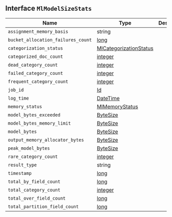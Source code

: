 ## Interface `MlModelSizeStats`

| Name | Type | Description |
| - | - | - |
| `assignment_memory_basis` | string | &nbsp; |
| `bucket_allocation_failures_count` | [long](./long.md) | &nbsp; |
| `categorization_status` | [MlCategorizationStatus](./MlCategorizationStatus.md) | &nbsp; |
| `categorized_doc_count` | [integer](./integer.md) | &nbsp; |
| `dead_category_count` | [integer](./integer.md) | &nbsp; |
| `failed_category_count` | [integer](./integer.md) | &nbsp; |
| `frequent_category_count` | [integer](./integer.md) | &nbsp; |
| `job_id` | [Id](./Id.md) | &nbsp; |
| `log_time` | [DateTime](./DateTime.md) | &nbsp; |
| `memory_status` | [MlMemoryStatus](./MlMemoryStatus.md) | &nbsp; |
| `model_bytes_exceeded` | [ByteSize](./ByteSize.md) | &nbsp; |
| `model_bytes_memory_limit` | [ByteSize](./ByteSize.md) | &nbsp; |
| `model_bytes` | [ByteSize](./ByteSize.md) | &nbsp; |
| `output_memory_allocator_bytes` | [ByteSize](./ByteSize.md) | &nbsp; |
| `peak_model_bytes` | [ByteSize](./ByteSize.md) | &nbsp; |
| `rare_category_count` | [integer](./integer.md) | &nbsp; |
| `result_type` | string | &nbsp; |
| `timestamp` | [long](./long.md) | &nbsp; |
| `total_by_field_count` | [long](./long.md) | &nbsp; |
| `total_category_count` | [integer](./integer.md) | &nbsp; |
| `total_over_field_count` | [long](./long.md) | &nbsp; |
| `total_partition_field_count` | [long](./long.md) | &nbsp; |
